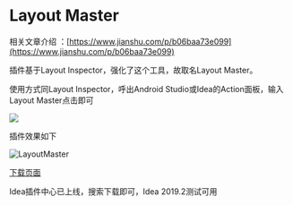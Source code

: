 # Layout Master

相关文章介绍 ：[https://www.jianshu.com/p/b06baa73e099](https://www.jianshu.com/p/b06baa73e099)

插件基于Layout Inspector，强化了这个工具，故取名Layout Master。

使用方式同Layout Inspector，呼出Android Studio或Idea的Action面板，输入Layout Master点击即可

![](https://github.com/wuapnjie/LayoutMaster/blob/master/images/pic1.png)

插件效果如下

![LayoutMaster](https://github.com/wuapnjie/LayoutMaster/blob/master/images/pic2.gif)

[下载页面](https://github.com/wuapnjie/LayoutMaster/releases/tag/v1.0.0)

Idea插件中心已上线，搜索下载即可，Idea 2019.2测试可用
